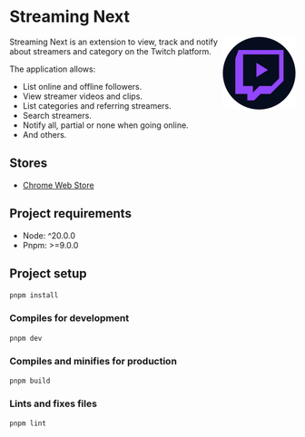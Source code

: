 # Streaming Next

<img src="./public/icons/128.png" align="right" alt="Project Logo" />

Streaming Next is an extension to view, track and notify about streamers and category on the Twitch platform.

The application allows:
- List online and offline followers.
- View streamer videos and clips.
- List categories and referring streamers.
- Search streamers.
- Notify all, partial or none when going online.
- And others.

## Stores

- [Chrome Web Store](https://chrome.google.com/webstore/detail/streaming-next/kjhokibigaobhcmjabhjbhncapklgjkb)

## Project requirements

- Node: ^20.0.0
- Pnpm: >=9.0.0

## Project setup
```
pnpm install
```

### Compiles for development
```
pnpm dev
```

### Compiles and minifies for production
```
pnpm build
```

### Lints and fixes files
```
pnpm lint
```
